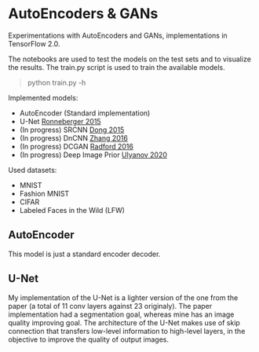 # AutoEncoders & GANs

Experimentations with AutoEncoders and GANs, implementations in TensorFlow 2.0.

The notebooks are used to test the models on the test sets and to visualize the results.
The train.py script is used to train the available models.

>python train.py -h

Implemented models:
* AutoEncoder (Standard implementation)
* U-Net [Ronneberger 2015](https://arxiv.org/pdf/1505.04597.pdf)
* (In progress) SRCNN [Dong 2015](https://arxiv.org/pdf/1501.00092.pdf)
* (In progress) DnCNN [Zhang 2016](https://arxiv.org/pdf/1608.03981.pdf)
* (In progress) DCGAN [Radford 2016](https://arxiv.org/pdf/1511.06434.pdf)
* (In progress) Deep Image Prior [Ulyanov 2020](https://arxiv.org/pdf/1711.10925v4.pdf)


Used datasets:
* MNIST
* Fashion MNIST
* CIFAR
* Labeled Faces in the Wild (LFW)

## AutoEncoder

This model is just a standard encoder decoder.

## U-Net

My implementation of the U-Net is a lighter version of the one from the paper (a total of 11 conv layers against 23 originaly).
The paper implementation had a segmentation goal, whereas mine has an image quality improving goal.
The architecture of the U-Net makes use of skip connection that transfers low-level information to high-level layers, in the objective to improve the quality of output images.